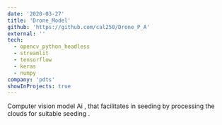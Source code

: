 ```yaml
---
date: '2020-03-27'
title: 'Drone_Model'
github: 'https://github.com/cal250/Drone_P_A'
external: ''
tech:
  - opencv_python_headless
  - streamlit
  - tensorflow
  - keras
  - numpy
company: 'pdts'
showInProjects: true
---
```


Computer vision model Ai , that facilitates in seeding by processing the clouds for suitable seeding .
